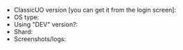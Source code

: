 - ClassicUO version [you can get it from the login screen]:
- OS type:
- Using "DEV" version?: 
- Shard: 
- Screenshots/logs: 
